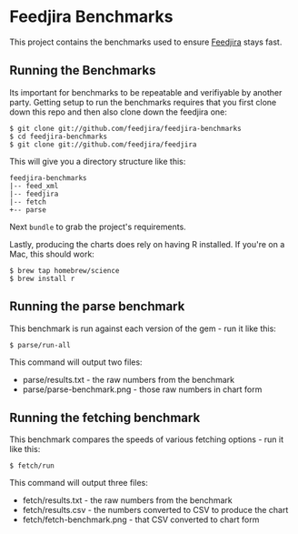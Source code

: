 # Feedjira Benchmarks

This project contains the benchmarks used to ensure [Feedjira][f] stays fast.

[f]: https://github.com/feedjira/feedjira

## Running the Benchmarks

Its important for benchmarks to be repeatable and verifiyable by another party.
Getting setup to run the benchmarks requires that you first clone down this repo
and then also clone down the feedjira one:

```
$ git clone git://github.com/feedjira/feedjira-benchmarks
$ cd feedjira-benchmarks
$ git clone git://github.com/feedjira/feedjira
```

This will give you a directory structure like this:

```
feedjira-benchmarks
|-- feed_xml
|-- feedjira
|-- fetch
+-- parse
```

Next `bundle` to grab the project's requirements.

Lastly, producing the charts does rely on having R installed. If you're on a
Mac, this should work:

```
$ brew tap homebrew/science
$ brew install r
```

## Running the parse benchmark

This benchmark is run against each version of the gem - run it like this:

```
$ parse/run-all
```

This command will output two files:

* parse/results.txt - the raw numbers from the benchmark
* parse/parse-benchmark.png - those raw numbers in chart form

## Running the fetching benchmark

This benchmark compares the speeds of various fetching options - run it like
this:

```
$ fetch/run
```

This command will output three files:

* fetch/results.txt - the raw numbers from the benchmark
* fetch/results.csv - the numbers converted to CSV to produce the chart
* fetch/fetch-benchmark.png - that CSV converted to chart form
